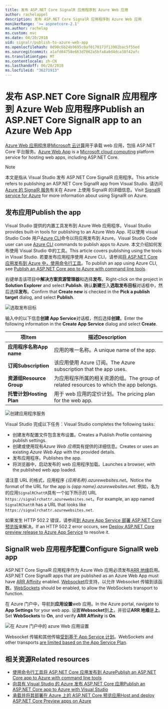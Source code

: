```yaml
---
title: 发布 ASP.NET Core SignalR 应用程序到 Azure Web 应用
author: rachelappel
description: 发布 ASP.NET Core SignalR 应用程序到 Azure Web 应用
monikerRange: '>= aspnetcore-2.1'
ms.author: rachelap
ms.custom: mvc
ms.date: 04/20/2018
uid: signalr/publish-to-azure-web-app
ms.openlocfilehash: 0d98c6b24b9695c0af0170173f13902bac5f55ed
ms.sourcegitcommit: a1afd04758e663d7062a5bfa8a0d4dca38f42afc
ms.translationtype: MT
ms.contentlocale: zh-CN
ms.lasthandoff: 06/20/2018
ms.locfileid: "36271913"
---
```

# <a name="publish-an-aspnet-core-signalr-app-to-an-azure-web-app"></a><span data-ttu-id="2670c-103">发布 ASP.NET Core SignalR 应用程序到 Azure Web 应用程序</span><span class="sxs-lookup"><span data-stu-id="2670c-103">Publish an ASP.NET Core SignalR app to an Azure Web App</span></span>

<span data-ttu-id="2670c-104">[Azure Web 应用程序](/azure/app-service/app-service-web-overview)是[Microsoft 云计算](https://azure.microsoft.com/)用于承载 web 应用，包括 ASP.NET Core 平台服务。</span><span class="sxs-lookup"><span data-stu-id="2670c-104">[Azure Web App](/azure/app-service/app-service-web-overview) is a [Microsoft cloud computing](https://azure.microsoft.com/) platform service for hosting web apps, including ASP.NET Core.</span></span>

> [!NOTE]
> <span data-ttu-id="2670c-105">本文是指从 Visual Studio 发布 ASP.NET Core SignalR 应用程序。</span><span class="sxs-lookup"><span data-stu-id="2670c-105">This article refers to publishing an ASP.NET Core SignalR app from Visual Studio.</span></span> <span data-ttu-id="2670c-106">请访问[Azure 的 SignalR 服务](https://azure.microsoft.com/en-gb/services/signalr-service?)有关在 Azure 上使用 SignalR 的详细信息。</span><span class="sxs-lookup"><span data-stu-id="2670c-106">Visit [SignalR service for Azure](https://azure.microsoft.com/en-gb/services/signalr-service?) for more information about using SignalR on Azure.</span></span>

## <a name="publish-the-app"></a><span data-ttu-id="2670c-107">发布应用</span><span class="sxs-lookup"><span data-stu-id="2670c-107">Publish the app</span></span>

<span data-ttu-id="2670c-108">Visual Studio 提供的内置工具发布到 Azure Web 应用程序。</span><span class="sxs-lookup"><span data-stu-id="2670c-108">Visual Studio provides built-in tools for publishing to an Azure Web App.</span></span> <span data-ttu-id="2670c-109">可以使用 visual Studio Code 用户[Azure CLI](/cli/azure)命令以将应用发布到 Azure。</span><span class="sxs-lookup"><span data-stu-id="2670c-109">Visual Studio Code user can use [Azure CLI](/cli/azure) commands to publish apps to Azure.</span></span> <span data-ttu-id="2670c-110">本文介绍如何发布使用 Visual Studio 中的工具。</span><span class="sxs-lookup"><span data-stu-id="2670c-110">This article covers publishing using the tools in Visual Studio.</span></span> <span data-ttu-id="2670c-111">若要发布应用程序使用 Azure CLI，请参阅[将 ASP.NET Core 应用发布到 Azure 中，使用命令行工具](xref:tutorials/publish-to-azure-webapp-using-cli)。</span><span class="sxs-lookup"><span data-stu-id="2670c-111">To publish an app using Azure CLI, see [Publish an ASP.NET Core app to Azure with command line tools](xref:tutorials/publish-to-azure-webapp-using-cli).</span></span>

<span data-ttu-id="2670c-112">右键单击该项目中**解决方案资源管理器**和选择**发布**。</span><span class="sxs-lookup"><span data-stu-id="2670c-112">Right-click on the project in **Solution Explorer** and select **Publish**.</span></span> <span data-ttu-id="2670c-113">确认**新建**签入**选取发布目标**对话框中，然后选择**发布**。</span><span class="sxs-lookup"><span data-stu-id="2670c-113">Confirm that **Create new** is checked in the **Pick a publish target** dialog, and select **Publish**.</span></span>

![选取发布目标](publish-to-azure-web-app/_static/pick-publish-target-dialog.png)

<span data-ttu-id="2670c-115">输入中的以下信息**创建 App Service**对话框，然后选择**创建**。</span><span class="sxs-lookup"><span data-stu-id="2670c-115">Enter the following information in the **Create App Service** dialog and select **Create**.</span></span>

| <span data-ttu-id="2670c-116">项</span><span class="sxs-lookup"><span data-stu-id="2670c-116">Item</span></span> | <span data-ttu-id="2670c-117">描述</span><span class="sxs-lookup"><span data-stu-id="2670c-117">Description</span></span> |
| ---- | ----------- |
| <span data-ttu-id="2670c-118">**应用程序名称**</span><span class="sxs-lookup"><span data-stu-id="2670c-118">**App name**</span></span> | <span data-ttu-id="2670c-119">应用的唯一名称。</span><span class="sxs-lookup"><span data-stu-id="2670c-119">A unique name of the app.</span></span> |
| <span data-ttu-id="2670c-120">**订阅**</span><span class="sxs-lookup"><span data-stu-id="2670c-120">**Subscription**</span></span> | <span data-ttu-id="2670c-121">该应用使用 Azure 订阅。</span><span class="sxs-lookup"><span data-stu-id="2670c-121">The Azure subscription that the app uses.</span></span> |
| <span data-ttu-id="2670c-122">**资源组**</span><span class="sxs-lookup"><span data-stu-id="2670c-122">**Resource Group**</span></span> | <span data-ttu-id="2670c-123">为应用程序所属的相关资源的组。</span><span class="sxs-lookup"><span data-stu-id="2670c-123">The group of related resources to which the app belongs.</span></span>  |
| <span data-ttu-id="2670c-124">**托管计划**</span><span class="sxs-lookup"><span data-stu-id="2670c-124">**Hosting Plan**</span></span> | <span data-ttu-id="2670c-125">用于 web 应用的定价计划。</span><span class="sxs-lookup"><span data-stu-id="2670c-125">The pricing plan for the web app.</span></span> |

![创建应用程序服务](publish-to-azure-web-app/_static/create-app-service-dialog.png)

<span data-ttu-id="2670c-127">Visual Studio 完成以下任务：</span><span class="sxs-lookup"><span data-stu-id="2670c-127">Visual Studio completes the following tasks:</span></span>

* <span data-ttu-id="2670c-128">创建发布配置文件包含发布设置。</span><span class="sxs-lookup"><span data-stu-id="2670c-128">Creates a Publish Profile containing publish settings.</span></span>
* <span data-ttu-id="2670c-129">创建或使用现有*Azure Web 应用*具有提供的详细信息。</span><span class="sxs-lookup"><span data-stu-id="2670c-129">Creates or uses an existing *Azure Web App* with the provided details.</span></span>
* <span data-ttu-id="2670c-130">发布应用程序。</span><span class="sxs-lookup"><span data-stu-id="2670c-130">Publishes the app.</span></span>
* <span data-ttu-id="2670c-131">将浏览器中，启动发布的 web 应用程序加载。</span><span class="sxs-lookup"><span data-stu-id="2670c-131">Launches a browser, with the published web app loaded.</span></span>

<span data-ttu-id="2670c-132">请注意 URL 的格式，应用程序 *{应用名称}.azurewebsites.net*。</span><span class="sxs-lookup"><span data-stu-id="2670c-132">Notice the format of the URL for the app is *{app name}.azurewebsites.net*.</span></span> <span data-ttu-id="2670c-133">例如，名为的应用`SignalRChattR`具有一个如下所示的 URL `https://signalrchattr.azurewebsites.net`。</span><span class="sxs-lookup"><span data-stu-id="2670c-133">For example, an app named `SignalRChattR` has a URL that looks like `https://signalrchattr.azurewebsites.net`.</span></span>

<span data-ttu-id="2670c-134">如果发生 HTTP 502.2 错误，请参阅[到 Azure App Service 部署 ASP.NET Core 预览版](xref:host-and-deploy/azure-apps/index)来解决。</span><span class="sxs-lookup"><span data-stu-id="2670c-134">If an HTTP 502.2 error occurs, see [Deploy ASP.NET Core preview release to Azure App Service](xref:host-and-deploy/azure-apps/index) to resolve it.</span></span>

## <a name="configure-signalr-web-app"></a><span data-ttu-id="2670c-135">SignalR web 应用程序配置</span><span class="sxs-lookup"><span data-stu-id="2670c-135">Configure SignalR web app</span></span>

<span data-ttu-id="2670c-136">ASP.NET Core SignalR 应用程序作为 Azure Web 应用必须发布[ARR 地缘](https://en.wikipedia.org/wiki/Application_Request_Routing)启用。</span><span class="sxs-lookup"><span data-stu-id="2670c-136">ASP.NET Core SignalR apps that are published as an Azure Web App must have [ARR Affinity](https://en.wikipedia.org/wiki/Application_Request_Routing) enabled.</span></span> <span data-ttu-id="2670c-137">[Websocket](xref:fundamentals/websockets)应支持，以允许 Websocket 传输到该函数。</span><span class="sxs-lookup"><span data-stu-id="2670c-137">[WebSockets](xref:fundamentals/websockets) should be enabled, to allow the WebSockets transport to function.</span></span>

<span data-ttu-id="2670c-138">在 Azure 门户中，导航到**应用设置**web 应用。</span><span class="sxs-lookup"><span data-stu-id="2670c-138">In the Azure portal, navigate to **App Settings** for your web app.</span></span> <span data-ttu-id="2670c-139">设置**Websocket**到**上**，并验证**ARR 地缘**是**上**。</span><span class="sxs-lookup"><span data-stu-id="2670c-139">Set **WebSockets** to **On**, and verify **ARR Affinity** is **On**.</span></span>

![在 Azure 门户中的 azure Web 应用设置](publish-to-azure-web-app/_static/azure-web-app-settings.png)

 <span data-ttu-id="2670c-141">Websocket 传输和其他传输[受到基于 App Service 计划](/azure/azure-subscription-service-limits#app-service-limits)。</span><span class="sxs-lookup"><span data-stu-id="2670c-141">WebSockets and other transports [are limited based on the App Service Plan](/azure/azure-subscription-service-limits#app-service-limits).</span></span>

## <a name="related-resources"></a><span data-ttu-id="2670c-142">相关资源</span><span class="sxs-lookup"><span data-stu-id="2670c-142">Related resources</span></span>

* [<span data-ttu-id="2670c-143">使用命令行工具将 ASP.NET Core 应用发布到 Azure</span><span class="sxs-lookup"><span data-stu-id="2670c-143">Publish an ASP.NET Core app to Azure with command line tools</span></span>](xref:tutorials/publish-to-azure-webapp-using-cli?tabs=windows)
* [<span data-ttu-id="2670c-144">向具有 Visual Studio 的 Azure 发布 ASP.NET Core 应用</span><span class="sxs-lookup"><span data-stu-id="2670c-144">Publish an ASP.NET Core app to Azure with Visual Studio</span></span>](xref:tutorials/publish-to-azure-webapp-using-vs)
* [<span data-ttu-id="2670c-145">承载并将其部署在 Azure 上的 ASP.NET Core 预览应用</span><span class="sxs-lookup"><span data-stu-id="2670c-145">Host and deploy ASP.NET Core Preview apps on Azure</span></span>](xref:host-and-deploy/azure-apps/index#deploy-aspnet-core-preview-release-to-azure-app-service)
